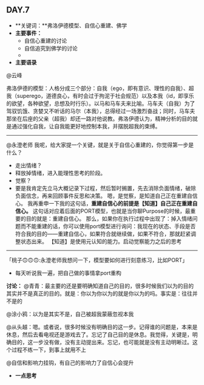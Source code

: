 ## DAY.7
+ **关键词：**弗洛伊德模型、自信心重建、佛学
+ **主要事件：**
    + 自信心重建的讨论
    + 自信追究到佛学的讨论
    + 
+ **主要语录**

@云峰

弗洛伊德的模型：人格分成三个部分：自我（ego，即有意识、理性的自我）、超我（superego，道德良心，有时会过于拘泥于社会规范）以及本我（id，即享乐的欲望，各种欲望，总想及时行乐）。以马和马车夫来比喻。马车夫（自我）为了驾驭饥饿、贪婪又不听话的马尔（本我），总得经过一场激烈奋战；同时，马车夫那坐在后座的父亲（超我）却还一路对他说教。弗洛伊德认为，精神分析的目的就是通过强化自我，让自我能更好地控制本我，并摆脱超我的束缚。

----------

@永澄老师
我呢，给大家提一个关键，就是关于自信心重建的，你觉得第一步是什么？

- 走出情绪？
- 释放掉情绪，进入能理性思考的阶段。
- 觉察？
- 要是我肯定先立马大概记录下过程，然后暂时搁置，先去消除负面情绪，破除负面信念，再来回顾事件反思和决策。
嗯，是觉察，是知道自己正在重建自信心。
我再重申一下我的这句话，**重建自信心的前提是【知道】自己正在重建自信心。**
这句话对应着后面的PORT模型，也就是当你聊Purpose的时候，最重要的目的就是：重建自信心。
那么，如果你在执行过程中出现了：掉入情绪问题而不能重建的话，你可以使用port模型进行询问：我现在的状态、手段是否符合我的目的——重建自信心，如果符合就继续做，如果不符合，那就赶紧调整状态出来。
【知道】是使用元认知的能力。启动觉察能力之后的思考

- - - - - - - - - - - - - - -

「桃子🙃🙃🙃:永澄老师我想问一下，模型要如何进行刻意练习，比如PORT」

- 每天听说我一遍，把自己做的事情拿port重构

**讨论：**
@青青：最主要的还是要明确知道自己的目的，很多时候我们以为的目的其实并不是真正的目的。就是：你以为你以为的就是你以为的吗。事实是：往往并不是的

@涂小鸦：以为是其实不是，自己被超我蒙蔽忽视本我

@从头越：嗯。或者说，很多时候没有明确目的这一步。记得谁的问题是，本来是休息，然后去看电视还是游戏去了。忘记了自己目的是休息。我觉得，关键是，明确目的，这一步没有做，没有主动提出来。忘记，也可能就是没有主动明晰过。这个过程不练一下，到事上就用不上

@自信和影响力挂钩，有自己的影响力了自信心会提升


+ **一点思考**